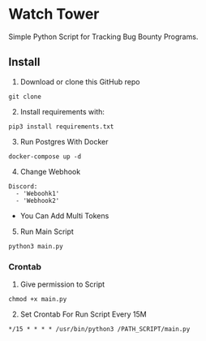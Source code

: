 # Watch Tower
Simple Python Script for Tracking Bug Bounty Programs.

## Install
1. Download or clone this GitHub repo
```
git clone 
```
2. Install requirements with:
```
pip3 install requirements.txt
```
3. Run Postgres With Docker 
```
docker-compose up -d 
```
4. Change Webhook
```
Discord:
  - 'Weboohk1'
  - 'Webhook2'
```
- You Can Add Multi Tokens
5. Run Main Script 
```
python3 main.py 
```
### Crontab 
1. Give permission to Script
```
chmod +x main.py
```
2. Set Crontab For Run Script Every 15M 
```
*/15 * * * * /usr/bin/python3 /PATH_SCRIPT/main.py
```
